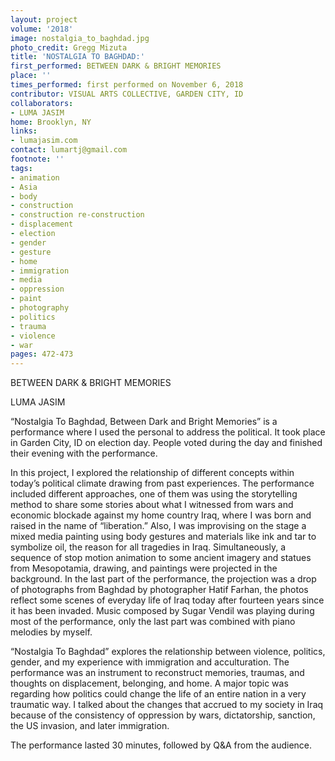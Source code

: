 ```yaml
---
layout: project
volume: '2018'
image: nostalgia_to_baghdad.jpg
photo_credit: Gregg Mizuta
title: 'NOSTALGIA TO BAGHDAD:'
first_performed: BETWEEN DARK & BRIGHT MEMORIES
place: ''
times_performed: first performed on November 6, 2018
contributor: VISUAL ARTS COLLECTIVE, GARDEN CITY, ID
collaborators:
- LUMA JASIM
home: Brooklyn, NY
links:
- lumajasim.com
contact: lumartj@gmail.com
footnote: ''
tags:
- animation
- Asia
- body
- construction
- construction re-construction
- displacement
- election
- gender
- gesture
- home
- immigration
- media
- oppression
- paint
- photography
- politics
- trauma
- violence
- war
pages: 472-473
---
```




BETWEEN DARK & BRIGHT MEMORIES

LUMA JASIM

“Nostalgia To Baghdad, Between Dark and Bright Memories” is a performance where I used the personal to address the political. It took place in Garden City, ID on election day. People voted during the day and finished their evening with the performance.

In this project, I explored the relationship of different concepts within today’s political climate drawing from past experiences. The performance included different approaches, one of them was using the storytelling method to share some stories about what I witnessed from wars and economic blockade against my home country Iraq, where I was born and raised in the name of “liberation.” Also, I was improvising on the stage a mixed media painting using body gestures and materials like ink and tar to symbolize oil, the reason for all tragedies in Iraq. Simultaneously, a sequence of stop motion animation to some ancient imagery and statues from Mesopotamia, drawing, and paintings were projected in the background. In the last part of the performance, the projection was a drop of photographs from Baghdad by photographer Hatif Farhan, the photos reflect some scenes of everyday life of Iraq today after fourteen years since it has been invaded. Music composed by Sugar Vendil was playing during most of the performance, only the last part was combined with piano melodies by myself.

“Nostalgia To Baghdad” explores the relationship between violence, politics, gender, and my experience with immigration and acculturation. The performance was an instrument to reconstruct memories, traumas, and thoughts on displacement, belonging, and home. A major topic was regarding how politics could change the life of an entire nation in a very traumatic way. I talked about the changes that accrued to my society in Iraq because of the consistency of oppression by wars, dictatorship, sanction, the US invasion, and later immigration.

The performance lasted 30 minutes, followed by Q&A from the audience.
